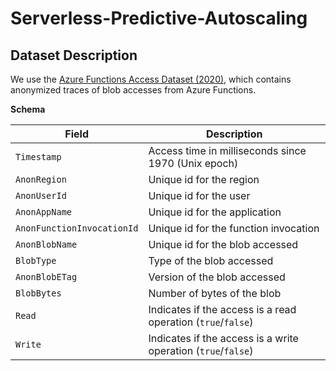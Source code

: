 # Serverless-Predictive-Autoscaling

## Dataset Description

We use the [Azure Functions Access Dataset (2020)](https://azurepublicdatasettraces.blob.core.windows.net/azurepublicdatasetv2/azurefunctions_dataset2020/azurefunctions-accesses-2020.csv.bz2), which contains anonymized traces of blob accesses from Azure Functions.

**Schema**

| Field                      | Description                                                                 |
|-----------------------------|-----------------------------------------------------------------------------|
| `Timestamp`                 | Access time in milliseconds since 1970 (Unix epoch)                        |
| `AnonRegion`                | Unique id for the region                                                   |
| `AnonUserId`                | Unique id for the user                                                     |
| `AnonAppName`               | Unique id for the application                                              |
| `AnonFunctionInvocationId`  | Unique id for the function invocation                                      |
| `AnonBlobName`              | Unique id for the blob accessed                                            |
| `BlobType`                  | Type of the blob accessed                                                  |
| `AnonBlobETag`              | Version of the blob accessed                                               |
| `BlobBytes`                 | Number of bytes of the blob                                                |
| `Read`                      | Indicates if the access is a read operation (`true`/`false`)               |
| `Write`                     | Indicates if the access is a write operation (`true`/`false`)              |
